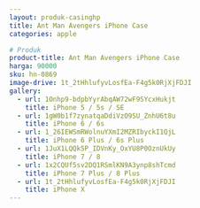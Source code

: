 ```yaml
---
layout: produk-casinghp
title: Ant Man Avengers iPhone Case
categories: apple

# Produk
product-title: Ant Man Avengers iPhone Case
harga: 90000
sku: hn-0869
image-drive: 1t_2tHhlufyvLosfEa-F4g5k0RjXjFDJI
gallery:
  - url: 1Onhp9-bdpbYyrAbqAW72wF9SYcxHukjt
    title: iPhone 5 / 5s / SE
  - url: 1gW0b1f7zynatqaDdiVzO9SU_ZnhU6t8u
    title: iPhone 6 / 6s
  - url: 1_26IEWSmRWolnuYXmI2MZRIbyckI1QjL
    title: iPhone 6 Plus / 6s Plus
  - url: 1JuX1LQQk5P_IDVnKy_OxYU8P0OznUkUy
    title: iPhone 7 / 8
  - url: 1x2CQUf5sv2DQ1RSmlKN9A3ynp8shTcmd
    title: iPhone 7 Plus / 8 Plus
  - url: 1t_2tHhlufyvLosfEa-F4g5k0RjXjFDJI
    title: iPhone X
---
```

